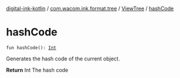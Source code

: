 [digital-ink-kotlin](../../index.md) / [com.wacom.ink.format.tree](../index.md) / [ViewTree](index.md) / [hashCode](./hash-code.md)

# hashCode

`fun hashCode(): `[`Int`](https://kotlinlang.org/api/latest/jvm/stdlib/kotlin/-int/index.html)

Generates the hash code of the current object.

**Return**
Int The hash code


